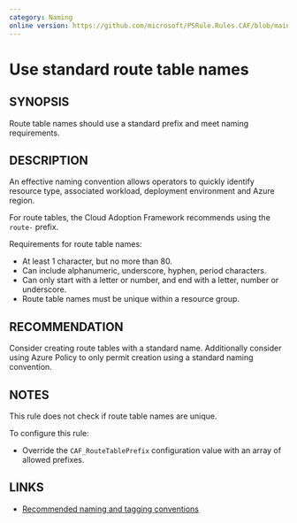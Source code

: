 ```yaml
---
category: Naming
online version: https://github.com/microsoft/PSRule.Rules.CAF/blob/main/docs/rules/en/CAF.Name.Route.md
---
```


# Use standard route table names

## SYNOPSIS

Route table names should use a standard prefix and meet naming requirements.

## DESCRIPTION

An effective naming convention allows operators to quickly identify resource type, associated workload,
deployment environment and Azure region.

For route tables, the Cloud Adoption Framework recommends using the `route-` prefix.

Requirements for route table names:

- At least 1 character, but no more than 80.
- Can include alphanumeric, underscore, hyphen, period characters.
- Can only start with a letter or number, and end with a letter, number or underscore.
- Route table names must be unique within a resource group.

## RECOMMENDATION

Consider creating route tables with a standard name.
Additionally consider using Azure Policy to only permit creation using a standard naming convention.

## NOTES

This rule does not check if route table names are unique.

To configure this rule:

- Override the `CAF_RouteTablePrefix` configuration value with an array of allowed prefixes.

## LINKS

- [Recommended naming and tagging conventions](https://docs.microsoft.com/en-us/azure/cloud-adoption-framework/ready/azure-best-practices/naming-and-tagging)
